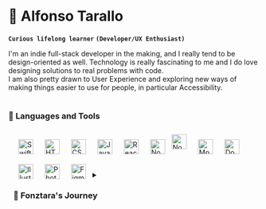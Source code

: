# 🧡 Alfonso Tarallo

**`Curious lifelong learner`**
**`(Developer/UX Enthusiast)`**

I'm an indie full-stack developer in the making, and I really tend to be design-oriented as well. Technology is really fascinating to me and I do love designing solutions to real problems with code.<br/>
I am also pretty drawn to User Experience and exploring new ways of making things easier to use for people, in particular Accessibility.

#

### 🔧 Languages and Tools

<div style="padding:10px;">
<img align="left" alt="Swift" width="30px" style="padding:10px;" src="https://cdn.jsdelivr.net/gh/devicons/devicon@latest/icons/swift/swift-original.svg"/>
<img align="left" alt="HTML" width="30px" style="padding:10px;" src="https://cdn.jsdelivr.net/gh/devicons/devicon@latest/icons/html5/html5-plain.svg" />
<img align="left" alt="CSS" width="30px" style="padding:10px;" src="https://cdn.jsdelivr.net/gh/devicons/devicon@latest/icons/css3/css3-original.svg" /> 
<img align="left" alt="JavaScript" width="30px" style="padding:10px;" src="https://cdn.jsdelivr.net/gh/devicons/devicon@latest/icons/javascript/javascript-original.svg" />
<img align="left" alt="React" width="30px" style="padding:10px;" src="https://cdn.jsdelivr.net/gh/devicons/devicon@latest/icons/react/react-original-wordmark.svg" />
<img align="left" alt="Node.js" width="30px" style="padding:10px;" src="https://cdn.jsdelivr.net/gh/devicons/devicon@latest/icons/nodejs/nodejs-original-wordmark.svg" />
<img align="left" alt="Node Package Manager" width="30px" style="padding-right:10px;" src="https://cdn.jsdelivr.net/gh/devicons/devicon@latest/icons/npm/npm-original-wordmark.svg" />
<img align="left" alt="MongoDB" width="30px" style="padding:10px;" src="https://cdn.jsdelivr.net/gh/devicons/devicon@latest/icons/mongodb/mongodb-original-wordmark.svg" />
<img align="left" alt="Docker" width="30px" style="padding:10px;" src="https://cdn.jsdelivr.net/gh/devicons/devicon@latest/icons/docker/docker-original-wordmark.svg" />
<img align="left" alt="Illustrator" width="30px" style="padding:10px;" src="https://cdn.jsdelivr.net/gh/devicons/devicon@latest/icons/illustrator/illustrator-plain.svg" />
<img align="left" alt="Photoshop" width="30px" style="padding:10px;" src="https://cdn.jsdelivr.net/gh/devicons/devicon@latest/icons/photoshop/photoshop-original.svg" />
<img align="left" alt="Figma" width="30px" style="padding:10px;" src="https://cdn.jsdelivr.net/gh/devicons/devicon@latest/icons/figma/figma-original.svg" />
<div/>

<br/>
<br/>

#

<details>
 <summary><h3>🛶 Fonztara's Journey</h3></summary>
   I had never thought to be a software developer until less than 2 years ago. I have changed a few field of studies, as well as hobbies, but I never felt like settling. And now here I am, passionate about coding and many other things. Since I have been a student at the Apple Developer Academy in Naples I discovered how much I like identifying problems and designing and developing technological (or not) solutions. My dream is to never have to settle for a job just for the money but for the happiness and excitement it can give me and I can give.